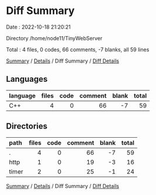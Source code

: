 # Diff Summary

Date : 2022-10-18 21:20:21

Directory /home/node11/TinyWebServer

Total : 4 files,  0 codes, 66 comments, -7 blanks, all 59 lines

[Summary](results.md) / [Details](details.md) / Diff Summary / [Diff Details](diff-details.md)

## Languages
| language | files | code | comment | blank | total |
| :--- | ---: | ---: | ---: | ---: | ---: |
| C++ | 4 | 0 | 66 | -7 | 59 |

## Directories
| path | files | code | comment | blank | total |
| :--- | ---: | ---: | ---: | ---: | ---: |
| . | 4 | 0 | 66 | -7 | 59 |
| http | 1 | 0 | 19 | -3 | 16 |
| timer | 2 | 0 | 25 | -1 | 24 |

[Summary](results.md) / [Details](details.md) / Diff Summary / [Diff Details](diff-details.md)